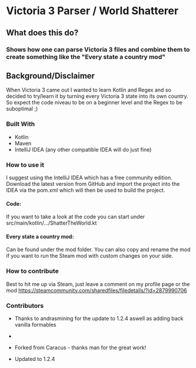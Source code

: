 # Victoria 3 Parser / World Shatterer

<!-- ABOUT THE PROJECT -->
## What does this do?

### Shows how one can parse Victoria 3 files and combine them to create something like the "Every state a country mod"

## Background/Disclaimer

When Victoria 3 came out I wanted to learn Kotlin and Regex and so decided to try/learn it by turning every Victoria 3 state into its own country.
So expect the code niveau to be on a beginner level and the Regex to be suboptimal ;)

### Built With

- Kotlin
- Maven
- IntelliJ IDEA (any other compatible IDEA will do just fine)

### How to use it
I suggest using the IntelliJ IDEA which has a free community edition. 
Download the latest version from GitHub and import the project into the IDEA via the pom.xml which will then be used to build the project.

#### Code:
If you want to take a look at the code you can start under src/main/kotlin/.../ShatterTheWorld.kt

#### Every state a country mod:
Can be found under the mod folder. You can also copy and rename the mod if you want to run the Steam mod with custom changes on your side.

### How to contribute
Best to hit me up via Steam, just leave a comment on my profile page or the mod
https://steamcommunity.com/sharedfiles/filedetails/?id=2879990706

### Contributors
- Thanks to andrasmining for the update to 1.2.4 aswell as adding back vanilla formables
- 

- Forked from Caracus - thanks man for the great work!
- Updated to 1.2.4